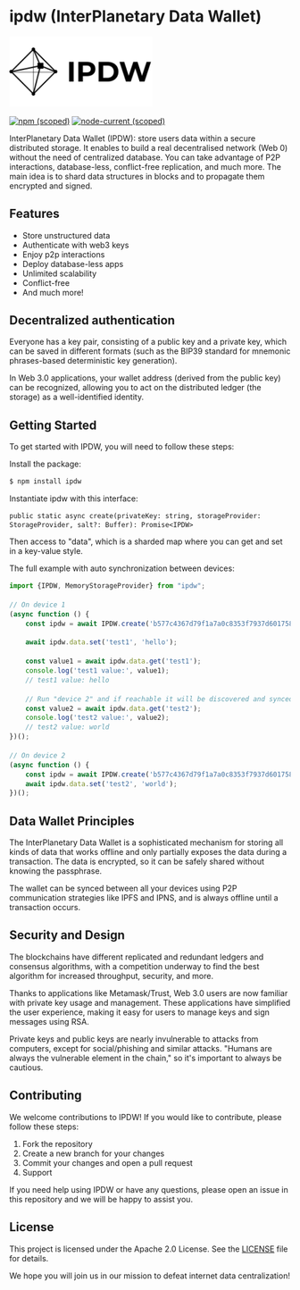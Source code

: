 # ipdw (InterPlanetary Data Wallet)

<img src="assets/logo.svg" width="256" alt="logo"/>

[![npm (scoped)](https://img.shields.io/npm/v/ipdw)](https://www.npmjs.com/package/ipdw) [![node-current (scoped)](https://img.shields.io/node/v/idpw)](https://www.npmjs.com/package/ipdw)

InterPlanetary Data Wallet (IPDW): store users data within a secure distributed storage.
It enables to build a real decentralised network (Web 0) without the need of centralized database.
You can take advantage of P2P interactions, database-less, conflict-free replication, and much more.
The main idea is to shard data structures in blocks and to propagate them encrypted and signed.

## Features

- Store unstructured data
- Authenticate with web3 keys
- Enjoy p2p interactions
- Deploy database-less apps
- Unlimited scalability
- Conflict-free
- And much more!

## Decentralized authentication

Everyone has a key pair, consisting of a public key and a private key, which can be saved in different formats (such as the BIP39 standard for mnemonic phrases-based deterministic key generation).

In Web 3.0 applications, your wallet address (derived from the public key) can be recognized, allowing you to act on the distributed ledger (the storage) as a well-identified identity.

## Getting Started

To get started with IPDW, you will need to follow these steps:

Install the package:

```bash
$ npm install ipdw
```

Instantiate ipdw with this interface:

```
public static async create(privateKey: string, storageProvider: StorageProvider, salt?: Buffer): Promise<IPDW>
```

Then access to "data", which is a sharded map where you can get and set in a key-value style.

The full example with auto synchronization between devices:

```js
import {IPDW, MemoryStorageProvider} from "ipdw";

// On device 1
(async function () {
    const ipdw = await IPDW.create('b577c4367d79f1a7a0c8353f7937d601758d92c35df958781d72d70f9177e52f', new MemoryStorageProvider());

    await ipdw.data.set('test1', 'hello');

    const value1 = await ipdw.data.get('test1');
    console.log('test1 value:', value1);
    // test1 value: hello

    // Run "device 2" and if reachable it will be discovered and synced
    const value2 = await ipdw.data.get('test2');
    console.log('test2 value:', value2);
    // test2 value: world
})();

// On device 2
(async function () {
    const ipdw = await IPDW.create('b577c4367d79f1a7a0c8353f7937d601758d92c35df958781d72d70f9177e52f', new MemoryStorageProvider());
    await ipdw.data.set('test2', 'world');
})();
```

## Data Wallet Principles

The InterPlanetary Data Wallet is a sophisticated mechanism for storing all kinds of data that works offline and only partially exposes the data during a transaction. The data is encrypted, so it can be safely shared without knowing the passphrase.

The wallet can be synced between all your devices using P2P communication strategies like IPFS and IPNS, and is always offline until a transaction occurs.

## Security and Design

The blockchains have different replicated and redundant ledgers and consensus algorithms, with a competition underway to find the best algorithm for increased throughput, security, and more.

Thanks to applications like Metamask/Trust, Web 3.0 users are now familiar with private key usage and management. These applications have simplified the user experience, making it easy for users to manage keys and sign messages using RSA.

Private keys and public keys are nearly invulnerable to attacks from computers, except for social/phishing and similar attacks. "Humans are always the vulnerable element in the chain," so it's important to always be cautious.

## Contributing

We welcome contributions to IPDW! If you would like to contribute, please follow these steps:

1. Fork the repository
2. Create a new branch for your changes
3. Commit your changes and open a pull request
4. Support

If you need help using IPDW or have any questions, please open an issue in this repository and we will be happy to assist you.

## License

This project is licensed under the Apache 2.0 License. See the [LICENSE](./LICENSE) file for details.

We hope you will join us in our mission to defeat internet data centralization!
